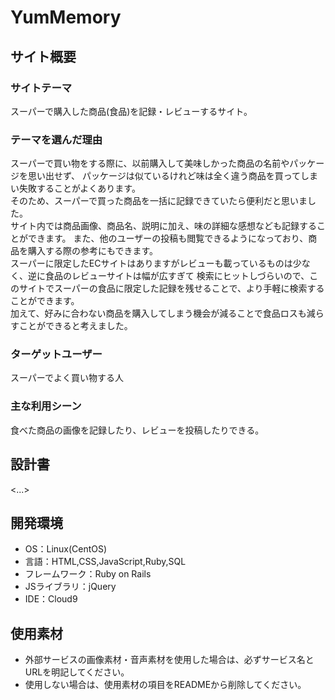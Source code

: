 # YumMemory

## サイト概要
### サイトテーマ
スーパーで購入した商品(食品)を記録・レビューするサイト。

### テーマを選んだ理由
スーパーで買い物をする際に、以前購入して美味しかった商品の名前やパッケージを思い出せず、
パッケージは似ているけれど味は全く違う商品を買ってしまい失敗することがよくあります。  
そのため、スーパーで買った商品を一括に記録できていたら便利だと思いました。  
サイト内では商品画像、商品名、説明に加え、味の詳細な感想なども記録することができます。
また、他のユーザーの投稿も閲覧できるようになっており、商品を購入する際の参考にもできます。  
スーパーに限定したECサイトはありますがレビューも載っているものは少なく、逆に食品のレビューサイトは幅が広すぎて
検索にヒットしづらいので、このサイトでスーパーの食品に限定した記録を残せることで、より手軽に検索することができます。  
加えて、好みに合わない商品を購入してしまう機会が減ることで食品ロスも減らすことができると考えました。

### ターゲットユーザー
スーパーでよく買い物する人

### 主な利用シーン
食べた商品の画像を記録したり、レビューを投稿したりできる。

## 設計書
<...>

## 開発環境
- OS：Linux(CentOS)
- 言語：HTML,CSS,JavaScript,Ruby,SQL
- フレームワーク：Ruby on Rails
- JSライブラリ：jQuery
- IDE：Cloud9

## 使用素材
- 外部サービスの画像素材・音声素材を使用した場合は、必ずサービス名とURLを明記してください。
- 使用しない場合は、使用素材の項目をREADMEから削除してください。